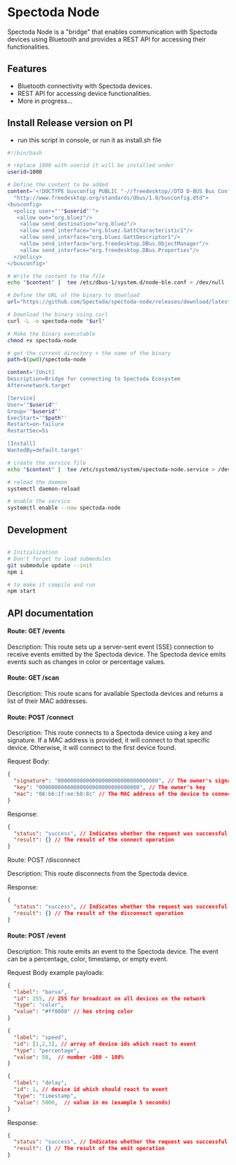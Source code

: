 # Spectoda Node

Spectoda Node is a "bridge" that enables communication with Spectoda devices using Bluetooth and provides a REST API for accessing their functionalities.

## Features

- Bluetooth connectivity with Spectoda devices.
- REST API for accessing device functionalities.
- More in progress...

## Install Release version on PI

- run this script in console, or run it as install.sh file

```bash
#!/bin/bash

# replace 1000 with userid it will be installed under
userid=1000

# Define the content to be added
content='<!DOCTYPE busconfig PUBLIC "-//freedesktop//DTD D-BUS Bus Configuration 1.0//EN"
  "http://www.freedesktop.org/standards/dbus/1.0/busconfig.dtd">
<busconfig>
  <policy user="'"$userid"'">
   <allow own="org.bluez"/>
    <allow send_destination="org.bluez"/>
    <allow send_interface="org.bluez.GattCharacteristic1"/>
    <allow send_interface="org.bluez.GattDescriptor1"/>
    <allow send_interface="org.freedesktop.DBus.ObjectManager"/>
    <allow send_interface="org.freedesktop.DBus.Properties"/>
  </policy>
</busconfig>'

# Write the content to the file
echo "$content" |  tee /etc/dbus-1/system.d/node-ble.conf > /dev/null

# Define the URL of the binary to download
url="https://github.com/Spectoda/spectoda-node/releases/download/latest/spectoda-node-linux-arm64"

# Download the binary using curl
curl -L -o spectoda-node "$url"

# Make the binary executable
chmod +x spectoda-node

# get the current directory + the name of the binary
path=$(pwd)/spectoda-node

content='[Unit]
Description=Bridge for connecting to Spectoda Ecosystem
After=network.target

[Service]
User='"$userid"'
Group='"$userid"'
ExecStart='"$path"'
Restart=on-failure
RestartSec=5s

[Install]
WantedBy=default.target'

# create the service file
echo "$content" |  tee /etc/systemd/system/spectoda-node.service > /dev/null

# reload the daemon
systemctl daemon-reload

# enable the service
systemctl enable --now spectoda-node
```

## Development

```bash

# Initialization
# Don't forget to load submodules
git submodule update --init
npm i

# to make it compile and run
npm start
```

## API documentation

#### Route: GET /events

Description: This route sets up a server-sent event (SSE) connection to receive events emitted by the Spectoda device. The Spectoda device emits events such as changes in color or percentage values.

#### Route: GET /scan

Description: This route scans for available Spectoda devices and returns a list of their MAC addresses.

#### Route: POST /connect

Description: This route connects to a Spectoda device using a key and signature. If a MAC address is provided, it will connect to that specific device. Otherwise, it will connect to the first device found.

Request Body:

```json
{
  "signature": "00000000000000000000000000000000", // The owner's signature
  "key": "00000000000000000000000000000000", // The owner's key
  "mac": "08:b6:1f:ee:b8:8c" // The MAC address of the device to connect to
}
```

Response:

```json
{
  "status": "success", // Indicates whether the request was successful ("success") or not ("error")
  "result": {} // The result of the connect operation
}
```

Route: POST /disconnect

Description: This route disconnects from the Spectoda device.

Response:

```json
{
  "status": "success", // Indicates whether the request was successful ("success") or not ("error")
  "result": {} // The result of the disconnect operation
}
```

#### Route: POST /event

Description: This route emits an event to the Spectoda device. The event can be a percentage, color, timestamp, or empty event.

Request Body example payloads:

```json
{
  "label": "barva",
  "id": 255, // 255 for broadcast on all devices on the network
  "type": "color",
  "value": "#ff0000" // hex string color
}

{
  "label": "speed",
  "id": [1,2,3], // array of device ids which react to event
  "type": "percentage",
  "value": 50,  // number -100 - 100%
}

{
  "label": "delay",
  "id": 1, // device id which should react to event
  "type": "timestamp",
  "value": 5000,  // value in ms (example 5 seconds)
}
```

Response:

```json
{
  "status": "success", // Indicates whether the request was successful ("success") or not ("error")
  "result": {} // The result of the emit operation
}
```
